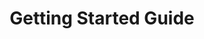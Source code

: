 ---
layout: redirect
title: Getting Started Guide
nav_order: 0
parent: REST (v2)
grand_parent: API
published: false
permalink: /api/rest/v2/getting_started
redirect: index.html
---
